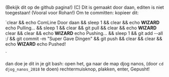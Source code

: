 (Bekijk dit op de github pagina!)
(C) Dit is gemaakt door daan, editen is niet toegestaan! (Vooral voor Rohan!)
Om te committen: kopieer dit: 

`clear && echo ComLine Door daan && sleep 1 && clear && echo __WIZARD__ echo Pulling... && sleep 1 && clear && git pull && clear && echo __WIZARD__ clear && clear && echo __WIZARD__ echo Pushing... && sleep 1 && git add --all :/ && git commit -m "Super Gave Dingen" && git push && clear && clear && echo __WIZARD__ echo Pushed!

`

dan doe je dit in je git bash:
open het,
ga naar de map djog nanos, (door `cd djog_nanos_2018` te doen)
rechtermuisknop,
plakken,
enter,
Gepusht!
